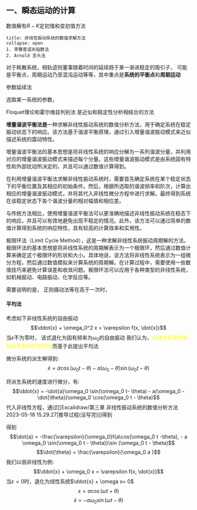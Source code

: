 ## 一、瞬态运动的计算

数值解有$R-K$定初值和变初值方法

`````ad-note
title: 非线性振动系统的数值求解方法
collapse: open
1. 李雅普诺夫指数法
2. Arnold 舌头法

`````


对于耗散系统，相轨迹则董事随着时间的延续趋于某一渐进稳定的吸引子， 可能是平衡点，周期运动乃至混沌运动等等，其中重点是**系统的平衡点**和**周期运动**

参数延续法 

选取某一系统的参数，

Floquet理论和霍尔维兹判别法
是近似和稳定性分析相结合的方法

**增量谐波平衡法是**一种求解非线性振动系统的数值分析方法，用于确定系统在稳定振动状态下的响应。该方法基于谐波平衡原理，通过引入增量谐波振动模式来近似描述系统的震动特性。

增量谐波平衡法的基本思想是将非线性系统的响应分解为一系列谐波分量，并利用对应的增量谐波振动模式来描述每个分量。这些增量谐波振动模式是由系统固有特性和外部扰动所决定的，并且可以通过数值计算得到。

在利用增量谐波平衡法求解非线性振动系统时，需要首先确定系统在某个稳定状态下的平衡位置及其相应的初始条件。然后，根据所选取的谐波频率和阶次，计算出相应的增量谐波振动模式，并将其代入非线性微分方程中进行求解。最终得到系统在该稳定状态下各个谐波分量的相对幅值和相位差。

与传统方法相比，使用增量谐波平衡法可以更准确地描述非线性振动系统在稳态下的响应，并且可以有效地避免出现不稳定的情况。此外，该方法可以通过简单的数值计算得到系统的响应特性，具有较高的计算效率和实用性。



极限环法（Limit Cycle Method），这是一种求解非线性系统振动周期解的方法。极限环法的基本思想是将非线性系统的周期解表示为一个极限环，然后通过数值计算来确定这个极限环的形状和大小。具体地说，该方法将非线性系统表示为一组微分方程，然后通过数值模拟来计算系统的周期解。在计算过程中，需要使用一些数值技巧来避免计算误差和收敛问题。极限环法可以应用于各种类型的非线性系统，如机械振动、电路振动、化学反应等。


需要说明的是， 正则摄动法等在高于一次时， 

#### 平均法
考虑如下非线性系统的自由振动
$$\ddot{x} + \omega_0^2 x  = \varepsilon f(x, \dot{x})$$
当$\varepsilon$不为零时， 该式退化为固有频率为$\omega_0$的自由振动
我们认为，<mark style="background: transparent; color: yellow">非线性系统的解和派生解的形式相同</mark>而基于此提出平均法

微分系统的派生解得到: 
$$\dot{x} = \dot{a} \cos (\omega_0 t - \theta) - a (\omega_0 - \dot{\theta}) \sin(\omega_0 t - \theta)$$

将派生系统的速度进行微分，有: 
$$\ddot{x} = -\dot{a}\omega_0 \sin(\omega_0 t- \theta) - a(\omega_0 - \dot{\theta})\omega_0 \cos(\omega_0 t - \theta)$$
代入非线性方程，通过[[Excalidraw/第三章 非线性振动系统的数值分析方法 2023-05-18 15.29.27|推导过程(没写完)]]得到

得到
$$\dot{a} = -\frac{\varepsilon}{\omega_0}f(a\cos(\omega_0 t -\theta), - a \omega_0 \sin(\omega_0 t - \theta))\sin (\omega_0 t -  \theta)$$
$$\dot{\theta} = \frac{\varepsilon}{\omega_0 a }$$
我们以弱非线性为例: 
$$\ddot{x} + \omega_0 x  = \varepsilon f(x, \dot{x})$$
当$\varepsilon = 0$时，退化为线性系统$\ddot{x} + \omega x= 0$
$$x = a\cos (\omega t  +  \theta)$$
$$\dot{x} = -a \omega_0 \sin (\omega t - \theta)$$
